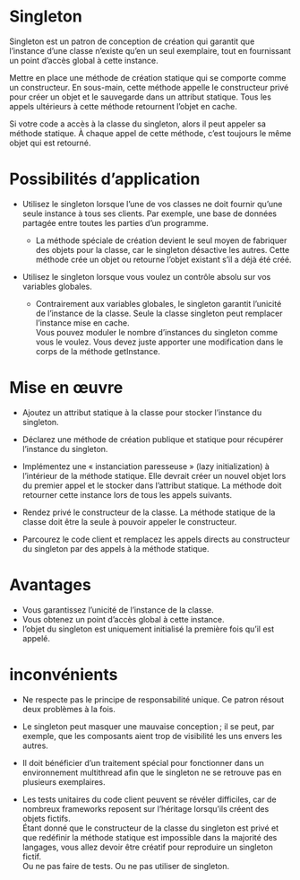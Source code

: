 # Singleton  

Singleton est un patron de conception de création qui garantit que l’instance d’une classe n’existe qu’en un seul exemplaire, tout en fournissant un point d’accès global à cette instance.  

Mettre en place une méthode de création statique qui se comporte comme un constructeur. En sous-main, cette méthode appelle le constructeur privé pour créer un objet et le sauvegarde dans un attribut statique. Tous les appels ultérieurs à cette méthode retournent l’objet en cache.  

Si votre code a accès à la classe du singleton, alors il peut appeler sa méthode statique. À chaque appel de cette méthode, c’est toujours le même objet qui est retourné.  

# Possibilités d’application  

* Utilisez le singleton lorsque l’une de vos classes ne doit fournir qu’une seule instance à tous ses clients. Par exemple, une base de données partagée entre toutes les parties d’un programme.

    * La méthode spéciale de création devient le seul moyen de fabriquer des objets pour la classe, car le singleton désactive les autres. Cette méthode crée un objet ou retourne l’objet existant s’il a déjà été créé.

* Utilisez le singleton lorsque vous voulez un contrôle absolu sur vos variables globales.

    * Contrairement aux variables globales, le singleton garantit l’unicité de l’instance de la classe. Seule la classe singleton peut remplacer l’instance mise en cache.  
    Vous pouvez moduler le nombre d’instances du singleton comme vous le voulez. Vous devez juste apporter une modification dans le corps de la méthode getInstance.  

# Mise en œuvre  

* Ajoutez un attribut statique à la classe pour stocker l’instance du singleton.

* Déclarez une méthode de création publique et statique pour récupérer l’instance du singleton.

* Implémentez une « instanciation paresseuse » (lazy initialization) à l’intérieur de la méthode statique. Elle devrait créer un nouvel objet lors du premier appel et le stocker dans l’attribut statique. La méthode doit retourner cette instance lors de tous les appels suivants.

* Rendez privé le constructeur de la classe. La méthode statique de la classe doit être la seule à pouvoir appeler le constructeur.

* Parcourez le code client et remplacez les appels directs au constructeur du singleton par des appels à la méthode statique.  

# Avantages  

* Vous garantissez l’unicité de l’instance de la classe.  
* Vous obtenez un point d’accès global à cette instance.  
* l’objet du singleton est uniquement initialisé la première fois qu’il est appelé.  

# inconvénients  

* Ne respecte pas le principe de responsabilité unique. Ce patron résout deux problèmes à la fois.    
  
* Le singleton peut masquer une mauvaise conception ; il se peut, par exemple, que les composants aient trop de visibilité les uns envers les autres.  
  
* Il doit bénéficier d’un traitement spécial pour fonctionner dans un environnement multithread afin que le singleton ne se retrouve pas en plusieurs exemplaires.  
  
* Les tests unitaires du code client peuvent se révéler difficiles, car de nombreux frameworks reposent sur l’héritage lorsqu’ils créent des objets fictifs.  
Étant donné que le constructeur de la classe du singleton est privé et que redéfinir la méthode statique est impossible dans la majorité des langages, vous allez devoir être créatif pour reproduire un singleton fictif.  
Ou ne pas faire de tests. Ou ne pas utiliser de singleton.